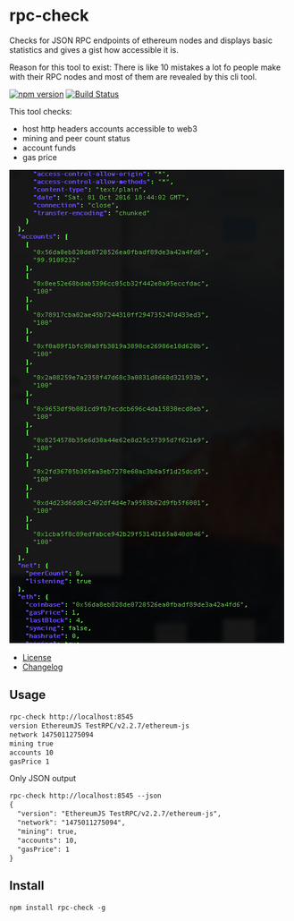 # rpc-check

Checks for JSON RPC endpoints of ethereum nodes and displays basic statistics and gives a gist how accessible it is.

Reason for this tool to exist: There is like 10 mistakes a lot fo people make with their RPC nodes and most of them are revealed by this cli tool.

[![npm version](https://badge.fury.io/js/rpc-check.svg)](https://badge.fury.io/js/rpc-check) [![Build Status](https://travis-ci.org/sebs/rpc-check.svg?branch=master)](https://travis-ci.org/sebs/rpc-check)

This tool checks:

* host http headers accounts accessible to web3
* mining and peer count status
* account funds
* gas price

[![rpc-check](./doc/rpc-check.png)](./doc/rpc-check.png)

* [License](./LICENSE)
* [Changelog](./CHANGELOG.md)

## Usage

```
rpc-check http://localhost:8545            
version EthereumJS TestRPC/v2.2.7/ethereum-js
network 1475011275094
mining true
accounts 10
gasPrice 1
```

Only JSON output

```
rpc-check http://localhost:8545 --json
{
  "version": "EthereumJS TestRPC/v2.2.7/ethereum-js",
  "network": "1475011275094",
  "mining": true,
  "accounts": 10,
  "gasPrice": 1
}
```



## Install

```
npm install rpc-check -g
```

